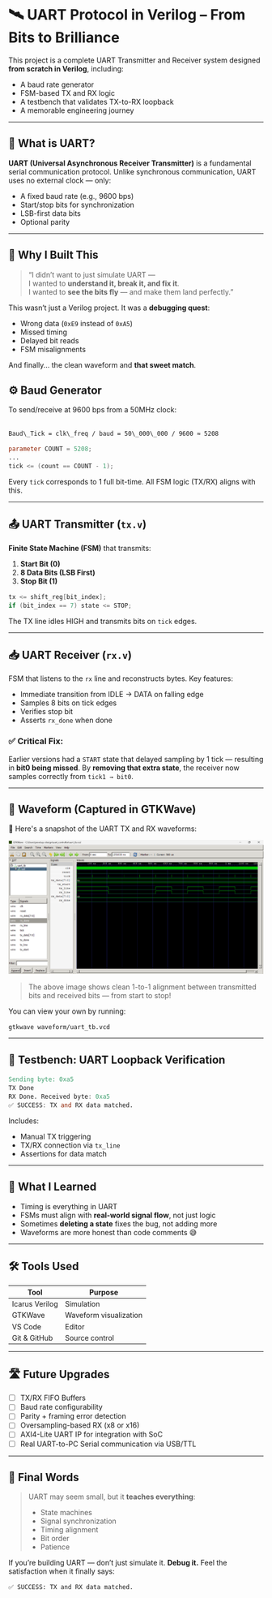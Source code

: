 # 🛰️ UART Protocol in Verilog – From Bits to Brilliance

This project is a complete UART Transmitter and Receiver system designed **from scratch in Verilog**, including:
- A baud rate generator
- FSM-based TX and RX logic
- A testbench that validates TX-to-RX loopback
- A memorable engineering journey

---

## 🔧 What is UART?

**UART (Universal Asynchronous Receiver Transmitter)** is a fundamental serial communication protocol. Unlike synchronous communication, UART uses no external clock — only:
- A fixed baud rate (e.g., 9600 bps)
- Start/stop bits for synchronization
- LSB-first data bits
- Optional parity

---

## 🚀 Why I Built This

> “I didn’t want to just simulate UART —  
> I wanted to **understand it, break it, and fix it**.  
> I wanted to **see the bits fly** — and make them land perfectly.”  

This wasn’t just a Verilog project. It was a **debugging quest**:
- Wrong data (`0xE9` instead of `0xA5`)
- Missed timing
- Delayed bit reads
- FSM misalignments

And finally... the clean waveform and **that sweet match**.

## ⚙️ Baud Generator

To send/receive at 9600 bps from a 50MHz clock:

```

Baud\_Tick = clk\_freq / baud = 50\_000\_000 / 9600 ≈ 5208

````

```verilog
parameter COUNT = 5208;
...
tick <= (count == COUNT - 1);
````

Every `tick` corresponds to 1 full bit-time. All FSM logic (TX/RX) aligns with this.

---

## 📤 UART Transmitter (`tx.v`)

**Finite State Machine (FSM)** that transmits:

1. **Start Bit (0)**
2. **8 Data Bits (LSB First)**
3. **Stop Bit (1)**

```verilog
tx <= shift_reg[bit_index];
if (bit_index == 7) state <= STOP;
```

The TX line idles HIGH and transmits bits on `tick` edges.

---

## 📥 UART Receiver (`rx.v`)

FSM that listens to the `rx` line and reconstructs bytes.
Key features:

* Immediate transition from IDLE → DATA on falling edge
* Samples 8 bits on tick edges
* Verifies stop bit
* Asserts `rx_done` when done

### ✅ Critical Fix:

Earlier versions had a `START` state that delayed sampling by 1 tick — resulting in **bit0 being missed**.
By **removing that extra state**, the receiver now samples correctly from `tick1 → bit0`.

---

## 🔬 Waveform (Captured in GTKWave)

📸 Here's a snapshot of the UART TX and RX waveforms:

![UART Waveform](/uart_waveform.png)

> The above image shows clean 1-to-1 alignment between transmitted bits and received bits — from start to stop!

You can view your own by running:

```bash
gtkwave waveform/uart_tb.vcd
```

---

## 🧪 Testbench: UART Loopback Verification

```verilog
Sending byte: 0xa5
TX Done
RX Done. Received byte: 0xa5
✅ SUCCESS: TX and RX data matched.
```

Includes:

* Manual TX triggering
* TX/RX connection via `tx_line`
* Assertions for data match

---

## 🧠 What I Learned

* Timing is everything in UART
* FSMs must align with **real-world signal flow**, not just logic
* Sometimes **deleting a state** fixes the bug, not adding more
* Waveforms are more honest than code comments 😅

---

## 🛠 Tools Used

| Tool           | Purpose                |
| -------------- | ---------------------- |
| Icarus Verilog | Simulation             |
| GTKWave        | Waveform visualization |
| VS Code        | Editor                 |
| Git & GitHub   | Source control         |

---

## 🛣️ Future Upgrades

* [ ] TX/RX FIFO Buffers
* [ ] Baud rate configurability
* [ ] Parity + framing error detection
* [ ] Oversampling-based RX (x8 or x16)
* [ ] AXI4-Lite UART IP for integration with SoC
* [ ] Real UART-to-PC Serial communication via USB/TTL

---

## 🙌 Final Words

> UART may seem small, but it **teaches everything**:
>
> * State machines
> * Signal synchronization
> * Timing alignment
> * Bit order
> * Patience

If you’re building UART — don’t just simulate it. **Debug it.**
Feel the satisfaction when it finally says:

```
✅ SUCCESS: TX and RX data matched.
```
